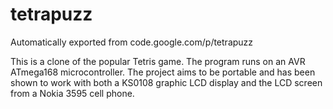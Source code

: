 # tetrapuzz
Automatically exported from code.google.com/p/tetrapuzz

This is a clone of the popular Tetris game. The program runs on an AVR ATmega168 microcontroller. The project aims to be portable and has been shown to work with both a KS0108 graphic LCD display and the LCD screen from a Nokia 3595 cell phone.
